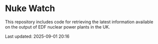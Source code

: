 # Nuke Watch

This repository includes code for retrieving the latest information available on the output of EDF nuclear power plants in the UK.

Last updated: 2025-09-01 20:16